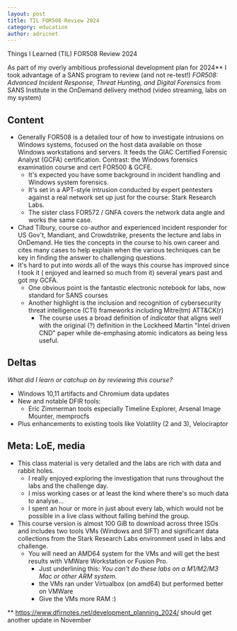 ```yaml
---
layout: post
title: TIL FOR508 Review 2024
category: education
author: adricnet
---
```


Things I Learned (TIL) FOR508 Review 2024

As part of my overly ambitious professional development plan for 2024** I took advantage of a SANS program to review (and not re-test!) _FOR508: Advanced Incident Response, Threat Hunting, and Digital Forensics_ from SANS Institute in the OnDemand delivery method (video streaming, labs on my system)

## Content
* Generally FOR508 is a detailed tour of how to investigate intrusions on Windows systems, focused on the host data available on those Windows workstations and servers. It feeds the GIAC Certified Forensic Analyst (GCFA) certification. Contrast: the Windows forensics examination course and cert FOR500 & GCFE.
  * It's expected you have some background in incident handling and Windows system forensics.
  * It's set in a APT-style intrusion conducted by expert pentesters against a real network set up just for the course: Stark Research Labs.
  * The sister class FOR572 / GNFA covers the network data angle and works the same case.
* Chad Tilbury, course co-author and experienced incident responder for US Gov't, Mandiant, and Crowdstrike, presents the lecture and labs in OnDemand. He ties the concepts in the course to his own career and cites many cases to help explain when the various techniques can be key in finding the answer to challenging questions.
* It's hard to put into words all of the ways this course has improved since I took it ( enjoyed and learned so much from it) several years past and got my GCFA.
  * One obvious point is the fantastic electronic notebook for labs, now standard for SANS courses
  * Another highlight is the inclusion and recognition of cybersecurity threat intelligence (CTI) frameworks including Mitre(tm) ATT&CK(r)
    * The course uses a broad definition of _indicator_ that aligns well with the original (?) definition in the Lockheed Martin "Intel driven CND" paper while de-emphasing atomic indicators as being less useful.

## Deltas
_What did I learn or catchup on by reviewing this course?_
* Windows 10,11 artifacts and Chromium data updates
* New and notable DFIR tools:
  * Eric Zimmerman tools especially Timeline Explorer, Arsenal Image Mounter, memprocfs
* Plus enhancements to existing tools like Volatility (2 and 3), Velociraptor

## Meta: LoE, media
* This class material is very detailed and the labs are rich with data and rabbit holes.
  * I really enjoyed exploring the investigation that runs throughout the labs and the challenge day.
  * I miss working cases or at least the kind where there's so much data to analyse...
  * I spent an hour or more in just about every lab, which would not be possible in a live class without falling behind the group.
* This course version is almost 100 GiB to download across three ISOs and includes two tools VMs (Windows and SIFT) and significant data collections from the Stark Research Labs environment used in labs and challenge.
  * You will need an AMD64 system for the VMs and will get the best results with VMWare Workstation or Fusion Pro.
    * Just underlining this: _You can't do these labs on a M1/M2/M3 Mac or other ARM system._
    * the VMs ran under Virtualbox (on amd64) but performed better on VMWare
    * Give the VMs more RAM :)

** https://www.dfirnotes.net/development_planning_2024/ should get another update in November
